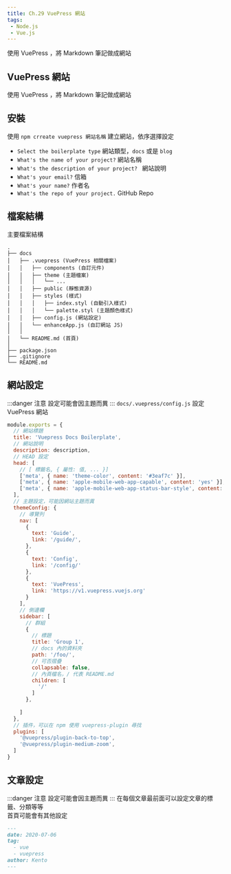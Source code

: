 ```yaml
--- 
title: Ch.29 VuePress 網站
tags:
 - Node.js
 - Vue.js
---
```

使用 VuePress ，將 Markdown 筆記做成網站
<!-- more -->

## VuePress 網站
使用 VuePress ，將 Markdown 筆記做成網站

## 安裝
使用 `npm crreate vuepress 網站名稱` 建立網站，依序選擇設定  
- `Select the boilerplate type` 網站類型，`docs` 或是 `blog`
- `What's the name of your project?` 網站名稱
- `What's the description of your project? ` 網站說明
- `What's your email?` 信箱
- `What's your name?` 作者名
- `What's the repo of your project.` GitHub Repo

## 檔案結構
主要檔案結構  
```
.
├── docs
│   ├── .vuepress (VuePress 相關檔案)
│   │   ├── components (自訂元件)
│   │   ├── theme (主題檔案)
│   │   │   └── ...
│   │   ├── public (靜態資源)
│   │   ├── styles (樣式)
│   │   │   ├── index.styl (自動引入樣式)
│   │   │   └── palette.styl (主題顏色樣式)
│   │   ├── config.js (網站設定)
│   │   └── enhanceApp.js (自訂網站 JS)
│   │ 
│   └── README.md (首頁)
│
├── package.json
├── .gitignore
└── README.md
```

## 網站設定
:::danger 注意
設定可能會因主題而異
:::
`docs/.vuepress/config.js` 設定 VuePress 網站
```js
module.exports = {
  // 網站標題
  title: 'Vuepress Docs Boilerplate',
  // 網站說明
  description: description,
  // HEAD 設定
  head: [
    // [ 標籤名, { 屬性: 值, ... }]
    ['meta', { name: 'theme-color', content: '#3eaf7c' }],
    ['meta', { name: 'apple-mobile-web-app-capable', content: 'yes' }],
    ['meta', { name: 'apple-mobile-web-app-status-bar-style', content: 'black' }]
  ],
  // 主題設定，可能因網站主題而異
  themeConfig: {
    // 導覽列
    nav: [
      {
        text: 'Guide',
        link: '/guide/',
      },
      {
        text: 'Config',
        link: '/config/'
      },
      {
        text: 'VuePress',
        link: 'https://v1.vuepress.vuejs.org'
      }
    ],
    // 側邊欄
    sidebar: [
      // 群組
      {
        // 標題
        title: 'Group 1',
        // docs 內的資料夾
        path: '/foo/',
        // 可否摺疊
        collapsable: false,
        // 內頁檔名，/ 代表 README.md
        children: [
          '/'
        ]
      },
      
    ]
  },
  // 插件，可以在 npm 使用 vuepress-plugin 尋找
  plugins: [
    '@vuepress/plugin-back-to-top',
    '@vuepress/plugin-medium-zoom',
  ]
}
```

## 文章設定
:::danger 注意
設定可能會因主題而異
:::
在每個文章最前面可以設定文章的標籤、分類等等  
首頁可能會有其他設定  
```markdown
---
date: 2020-07-06
tag: 
  - vue
  - vuepress
author: Kento
---
```
